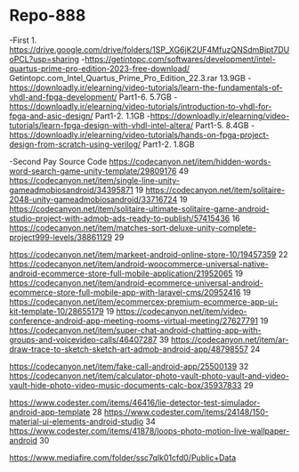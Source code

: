 # Repo-888
-First
1.
https://drive.google.com/drive/folders/1SP_XG6jK2UF4MfuzQNSdmBjpt7DUoPCL?usp=sharing
-https://getintopc.com/softwares/development/intel-quartus-prime-pro-edition-2023-free-download/   Getintopc.com_Intel_Quartus_Prime_Pro_Edition_22.3.rar   13.9GB
-https://downloadly.ir/elearning/video-tutorials/learn-the-fundamentals-of-vhdl-and-fpga-development/     Part1-6.      5.7GB
-https://downloadly.ir/elearning/video-tutorials/introduction-to-vhdl-for-fpga-and-asic-design/           Part1-2.      1.1GB
-https://downloadly.ir/elearning/video-tutorials/learn-fpga-design-with-vhdl-intel-altera/                Part1-5.      8.4GB
-https://downloadly.ir/elearning/video-tutorials/hands-on-fpga-project-design-from-scratch-using-verilog/ Part1-2.      1.8GB

-Second
Pay Source Code
https://codecanyon.net/item/hidden-words-word-search-game-unity-template/29809176                                                   49
https://codecanyon.net/item/single-line-unity-gameadmobiosandroid/34395871                                                          19
https://codecanyon.net/item/solitaire-2048-unity-gameadmobiosandroid/33716724                                                       19
https://codecanyon.net/item/solitaire-ultimate-solitaire-game-android-studio-project-with-admob-ads-ready-to-publish/57415436       16
https://codecanyon.net/item/matches-sort-deluxe-unity-complete-project999-levels/38861129                                           29


https://codecanyon.net/item/markeet-android-online-store-10/19457359                                                                22
https://codecanyon.net/item/android-woocommerce-universal-native-android-ecommerce-store-full-mobile-application/21952065           19
https://codecanyon.net/item/android-ecommerce-universal-android-ecommerce-store-full-mobile-app-with-laravel-cms/20952416           19
https://codecanyon.net/item/ecommercex-premium-ecommerce-app-ui-kit-template-10/28655179                                            19
https://codecanyon.net/item/video-conference-android-app-meeting-rooms-virtual-meeting/27627791                                     19
https://codecanyon.net/item/super-chat-android-chatting-app-with-groups-and-voicevideo-calls/46407287                               39
https://codecanyon.net/item/ar-draw-trace-to-sketch-sketch-art-admob-android-app/48798557                                           24

https://codecanyon.net/item/fake-call-android-app/25500139                                                                          32
https://codecanyon.net/item/calculator-photo-vault-photo-vault-and-video-vault-hide-photo-video-music-documents-calc-box/35937833   29

https://www.codester.com/items/46416/lie-detector-test-simulador-android-app-template                                               28
https://www.codester.com/items/24148/150-material-ui-elements-android-studio                                                        34
https://www.codester.com/items/41878/loops-photo-motion-live-wallpaper-android                                                      30












https://www.mediafire.com/folder/ssc7qlk01cfd0/Public+Data
